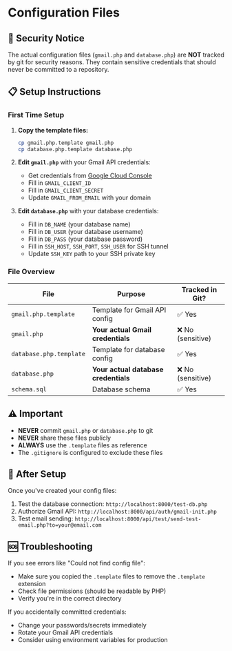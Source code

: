# Configuration Files

## 🔐 Security Notice

The actual configuration files (`gmail.php` and `database.php`) are **NOT** tracked by git for security reasons. They contain sensitive credentials that should never be committed to a repository.

## 📋 Setup Instructions

### First Time Setup

1. **Copy the template files:**
   ```bash
   cp gmail.php.template gmail.php
   cp database.php.template database.php
   ```

2. **Edit `gmail.php`** with your Gmail API credentials:
   - Get credentials from [Google Cloud Console](https://console.cloud.google.com/)
   - Fill in `GMAIL_CLIENT_ID`
   - Fill in `GMAIL_CLIENT_SECRET`
   - Update `GMAIL_FROM_EMAIL` with your domain

3. **Edit `database.php`** with your database credentials:
   - Fill in `DB_NAME` (your database name)
   - Fill in `DB_USER` (your database username)
   - Fill in `DB_PASS` (your database password)
   - Fill in `SSH_HOST`, `SSH_PORT`, `SSH_USER` for SSH tunnel
   - Update `SSH_KEY` path to your SSH private key

### File Overview

| File | Purpose | Tracked in Git? |
|------|---------|----------------|
| `gmail.php.template` | Template for Gmail API config | ✅ Yes |
| `gmail.php` | **Your actual Gmail credentials** | ❌ No (sensitive) |
| `database.php.template` | Template for database config | ✅ Yes |
| `database.php` | **Your actual database credentials** | ❌ No (sensitive) |
| `schema.sql` | Database schema | ✅ Yes |

## ⚠️ Important

- **NEVER** commit `gmail.php` or `database.php` to git
- **NEVER** share these files publicly
- **ALWAYS** use the `.template` files as reference
- The `.gitignore` is configured to exclude these files

## 🔄 After Setup

Once you've created your config files:

1. Test the database connection: `http://localhost:8000/test-db.php`
2. Authorize Gmail API: `http://localhost:8000/api/auth/gmail-init.php`
3. Test email sending: `http://localhost:8000/api/test/send-test-email.php?to=your@email.com`

## 🆘 Troubleshooting

If you see errors like "Could not find config file":
- Make sure you copied the `.template` files to remove the `.template` extension
- Check file permissions (should be readable by PHP)
- Verify you're in the correct directory

If you accidentally committed credentials:
- Change your passwords/secrets immediately
- Rotate your Gmail API credentials
- Consider using environment variables for production

